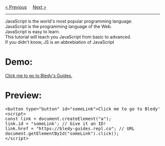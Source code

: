 <a href="https://bledy-guides.repl.co/#js">&lt; Previous</a>
&nbsp;&nbsp;&nbsp;
<a href="/JS/Introduction.md">Next &gt;</a>
<hr>
JavaScript is the world's most popular programming language.
<br>
JavaScript is the programming language of the Web.
<br>
JavaScript is easy to learn.
<br>
This tutorial will teach you JavaScript from basic to advanced.
<br>
If you didn't know, JS is an abbrebiation of JavaScript
<p></p>
<h1>Demo:</h1>
<a href="https://bledy-guides.repl.co">Click me to go to Bledy's Guides.</a>
<h1>Preview:</h1>
<pre>
&lt;button type="button" id="someLink"&gt;Click me to go to Bledy's Guides.&lt;/button&gt;
&lt;script&gt;
const link = document.createElement("a");
link.id = "someLink'; // Give it an ID!
link.href = "https://bledy-guides.repl.co"; // URL
document.getElementById("someLink").click();
&lt;/script&gt;
</pre>
